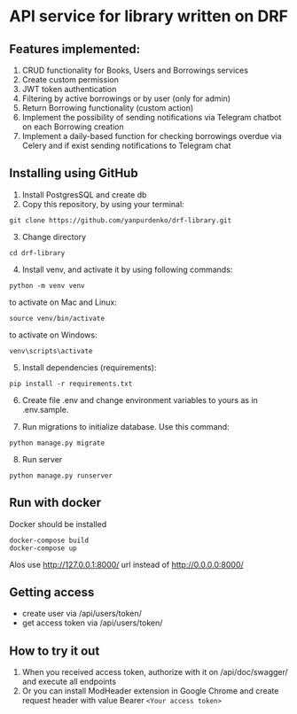 # API service for library written on DRF

## Features implemented:
1. CRUD functionality for Books, Users and Borrowings services
2. Create custom permission
3. JWT token authentication 
4. Filtering by active borrowings or by user (only for admin)
5. Return Borrowing functionality (custom action)
6. Implement the possibility of sending notifications via Telegram chatbot on each Borrowing creation 
7. Implement a daily-based function for checking borrowings overdue via Celery and if exist sending notifications to Telegram chat


## Installing using GitHub

1. Install PostgresSQL and create db
2. Copy this repository, by using your terminal:

```shell
git clone https://github.com/yanpurdenko/drf-library.git
```
3. Change directory
```shell
cd drf-library
```
4. Install venv, and activate it by using following commands:
```shell
python -m venv venv
```
to activate on Mac and Linux:
```shell
source venv/bin/activate
```
to activate on Windows:
```shell
venv\scripts\activate
```
5. Install dependencies (requirements):
```shell
pip install -r requirements.txt
```
6. Create file .env and change environment variables to yours as in .env.sample.


7. Run migrations to initialize database. Use this command:
```shell
python manage.py migrate
```
8. Run server
```shell
python manage.py runserver
```


## Run with docker

Docker should be installed

```shell
docker-compose build
docker-compose up
```
Alos use http://127.0.0.1:8000/ url instead of http://0.0.0.0:8000/


## Getting access

- create user via /api/users/token/
- get access token via /api/users/token/


## How to try it out
1. When you received access token, authorize with it on /api/doc/swagger/ and execute all endpoints
2. Or you can install ModHeader extension in Google Chrome and create request header with value Bearer `<Your access token>`
